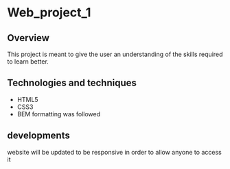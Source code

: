 # Web_project_1

## Overview

This project is meant to give the user an understanding of the skills required to learn better.

## Technologies and techniques


 * HTML5
 * CSS3
 * BEM formatting was followed

## developments

website will be updated to be responsive in order to allow anyone to access it
